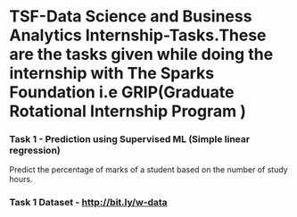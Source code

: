 # TSF-Data Science and Business Analytics Internship-Tasks.These are the tasks given while doing the internship with The Sparks Foundation i.e GRIP(Graduate Rotational Internship Program )
### Task 1 - Prediction using Supervised ML  (Simple linear regression)
Predict the percentage of marks of a student based on the number of
study hours.
### Task 1 Dataset - http://bit.ly/w-data
